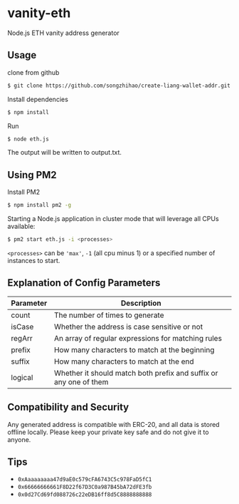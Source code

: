 # vanity-eth
Node.js ETH vanity address generator

## Usage

clone from github

```bash
$ git clone https://github.com/songzhihao/create-liang-wallet-addr.git
```
Install dependencies

```bash
$ npm install
```
Run

```bash
$ node eth.js
```

The output will be written to output.txt.

## Using PM2
Install PM2

```bash
$ npm install pm2 -g
```
Starting a Node.js application in cluster mode that will leverage all CPUs available:

```bash
$ pm2 start eth.js -i <processes>
```
`<processes>` can be `'max'`, `-1` (all cpu minus 1) or a specified number of instances to start.

## Explanation of Config Parameters

| Parameter | Description                                       |
| --------- | ------------------------------------------------- |
| count     | The number of times to generate                   |
| isCase    | Whether the address is case sensitive or not      |
| regArr    | An array of regular expressions for matching rules|
| prefix    | How many characters to match at the beginning     |
| suffix    | How many characters to match at the end           |
| logical   | Whether it should match both prefix and suffix or any one of them |

## Compatibility and Security

Any generated address is compatible with ERC-20, and all data is stored offline locally. Please keep your private key safe and do not give it to anyone.

## Tips

- `0xAaaaaaaaa47d9aE0c579cFA6743C5c978FaD5fC1`
- `0x66666666661F8D22f67D3C0a987B45bA72dFE3fb`
- `0x0d27Cd69fd088726c22eDB16ff8d5C8888888888`
   
